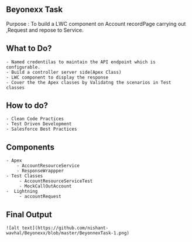 ## Beyonexx Task
   Purpose : To build a LWC component on Account recordPage carrying out ,Request and repose to Service.

## What to Do?
    - Named credentilas to maintain the API endpoint which is configurable.
    - Build a controller server side(Apex Class)
    - LWC component to display the response
    - Cover the the Apex classes by Validatng the scenarios in Test classes

## How to do?
    - Clean Code Practices
    - Test Driven Development
    - Salesforce Best Practices

## Components
    - Apex
        - AccountResourceService
        - ResponseWrappper
    - Test Classes
         - AccountResourceServiceTest
         - MockCallOutAccount
    -  Lightning
         - accountRequest

## Final Output
     
    ![alt text](https://github.com/nishant-wavhal/Beyonexx/blob/master/BeyonnexTask-1.png)